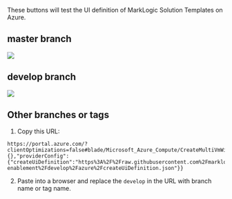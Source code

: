 These buttons will test the UI definition of MarkLogic Solution Templates on Azure.

## master branch

<a href='https://portal.azure.com/?clientOptimizations=false#blade/Microsoft_Azure_Compute/CreateMultiVmWizardBlade/internal_bladeCallId/anything/internal_bladeCallerParams/{"initialData":{},"providerConfig":{"createUiDefinition":"https%3A%2F%2Fraw.githubusercontent.com%2Fmarklogic%2Fcloud-enablement%2Fmaster%2Fazure%2FcreateUiDefinition.json"}}' target="_blank">
    <img src="http://azuredeploy.net/deploybutton.png"/>
</a>


## develop branch

<a href='https://portal.azure.com/?clientOptimizations=false#blade/Microsoft_Azure_Compute/CreateMultiVmWizardBlade/internal_bladeCallId/anything/internal_bladeCallerParams/{"initialData":{},"providerConfig":{"createUiDefinition":"https%3A%2F%2Fraw.githubusercontent.com%2Fmarklogic%2Fcloud-enablement%2Fdevelop%2Fazure%2FcreateUiDefinition.json"}}' target="_blank">
    <img src="http://azuredeploy.net/deploybutton.png"/>
</a>

## Other branches or tags

1. Copy this URL:

```
https://portal.azure.com/?clientOptimizations=false#blade/Microsoft_Azure_Compute/CreateMultiVmWizardBlade/internal_bladeCallId/anything/internal_bladeCallerParams/{"initialData":{},"providerConfig":{"createUiDefinition":"https%3A%2F%2Fraw.githubusercontent.com%2Fmarklogic%2Fcloud-enablement%2Fdevelop%2Fazure%2FcreateUiDefinition.json"}}
```

2. Paste into a browser and replace the `develop` in the URL with branch name or tag name.
